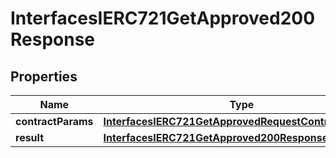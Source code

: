 

# InterfacesIERC721GetApproved200Response


## Properties

| Name | Type | Description | Notes |
|------------ | ------------- | ------------- | -------------|
|**contractParams** | [**InterfacesIERC721GetApprovedRequestContractParams**](InterfacesIERC721GetApprovedRequestContractParams.md) |  |  |
|**result** | [**InterfacesIERC721GetApproved200ResponseResult**](InterfacesIERC721GetApproved200ResponseResult.md) |  |  |



